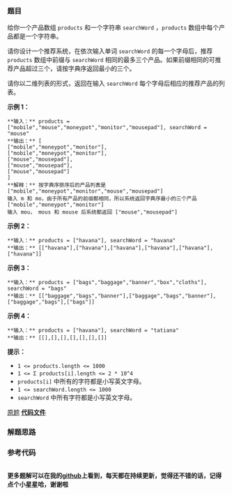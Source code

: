 ### 题目
给你一个产品数组 `products` 和一个字符串 `searchWord` ，`products`  数组中每个产品都是一个字符串。

请你设计一个推荐系统，在依次输入单词 `searchWord` 的每一个字母后，推荐 `products` 数组中前缀与 `searchWord`
相同的最多三个产品。如果前缀相同的可推荐产品超过三个，请按字典序返回最小的三个。

请你以二维列表的形式，返回在输入 `searchWord` 每个字母后相应的推荐产品的列表。



**示例 1：**

    
    
    **输入：** products = ["mobile","mouse","moneypot","monitor","mousepad"], searchWord = "mouse"
    **输出：** [
    ["mobile","moneypot","monitor"],
    ["mobile","moneypot","monitor"],
    ["mouse","mousepad"],
    ["mouse","mousepad"],
    ["mouse","mousepad"]
    ]
    **解释：** 按字典序排序后的产品列表是 ["mobile","moneypot","monitor","mouse","mousepad"]
    输入 m 和 mo，由于所有产品的前缀都相同，所以系统返回字典序最小的三个产品 ["mobile","moneypot","monitor"]
    输入 mou， mous 和 mouse 后系统都返回 ["mouse","mousepad"]
    

**示例 2：**

    
    
    **输入：** products = ["havana"], searchWord = "havana"
    **输出：** [["havana"],["havana"],["havana"],["havana"],["havana"],["havana"]]
    

**示例 3：**

    
    
    **输入：** products = ["bags","baggage","banner","box","cloths"], searchWord = "bags"
    **输出：** [["baggage","bags","banner"],["baggage","bags","banner"],["baggage","bags"],["bags"]]
    

**示例 4：**

    
    
    **输入：** products = ["havana"], searchWord = "tatiana"
    **输出：** [[],[],[],[],[],[],[]]
    



**提示：**

  * `1 <= products.length <= 1000`
  * `1 <= Σ products[i].length <= 2 * 10^4`
  * `products[i]` 中所有的字符都是小写英文字母。
  * `1 <= searchWord.length <= 1000`
  * `searchWord` 中所有字符都是小写英文字母。

[原题](https://leetcode-cn.com/problems/search-suggestions-system/)    **[代码文件]()**


### 解题思路




### 参考代码

```go


```




**更多题解可以在我的[github](https://github.com/LZH139/leetcode_Go)上看到，每天都在持续更新，觉得还不错的话，记得点个小星星哈，谢谢啦**
